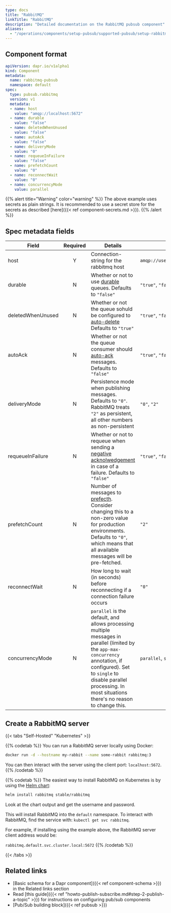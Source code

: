 ```yaml
---
type: docs
title: "RabbitMQ"
linkTitle: "RabbitMQ"
description: "Detailed documentation on the RabbitMQ pubsub component"
aliases:
  - "/operations/components/setup-pubsub/supported-pubsub/setup-rabbitmq/"
---
```


## Component format

```yaml
apiVersion: dapr.io/v1alpha1
kind: Component
metadata:
  name: rabbitmq-pubsub
  namespace: default
spec:
  type: pubsub.rabbitmq
  version: v1
  metadata:
  - name: host
    value: "amqp://localhost:5672"
  - name: durable
    value: "false"
  - name: deletedWhenUnused
    value: "false"
  - name: autoAck
    value: "false"
  - name: deliveryMode
    value: "0"
  - name: requeueInFailure
    value: "false"
  - name: prefetchCount
    value: "0"
  - name: reconnectWait
    value: "0"
  - name: concurrencyMode
    value: parallel
```
{{% alert title="Warning" color="warning" %}}
The above example uses secrets as plain strings. It is recommended to use a secret store for the secrets as described [here]({{< ref component-secrets.md >}}).
{{% /alert %}}

## Spec metadata fields

| Field             | Required | Details                                                                                                                                                                                                                                               | Example                           |
| ----------------- |:--------:| ----------------------------------------------------------------------------------------------------------------------------------------------------------------------------------------------------------------------------------------------------- | --------------------------------- |
| host              |    Y     | Connection-string for the rabbitmq host                                                                                                                                                                                                               | `amqp://user:pass@localhost:5672` |
| durable           |    N     | Whether or not to use [durable](https://www.rabbitmq.com/queues.html#durability) queues. Defaults to `"false"`                                                                                                                                        | `"true"`, `"false"`               |
| deletedWhenUnused |    N     | Whether or not the queue sohuld be configured to [auto-delete](https://www.rabbitmq.com/queues.html) Defaults to `"true"`                                                                                                                             | `"true"`, `"false"`               |
| autoAck           |    N     | Whether or not the queue consumer should [auto-ack](https://www.rabbitmq.com/confirms.html) messages. Defaults to `"false"`                                                                                                                           | `"true"`, `"false"`               |
| deliveryMode      |    N     | Persistence mode when publishing messages. Defaults to `"0"`. RabbitMQ treats `"2"` as persistent, all other numbers as non-persistent                                                                                                                | `"0"`, `"2"`                      |
| requeueInFailure  |    N     | Whether or not to requeue when sending a [negative acknolwedgement](https://www.rabbitmq.com/nack.html) in case of a failure. Defaults to `"false"`                                                                                                   | `"true"`, `"false"`               |
| prefetchCount     |    N     | Number of messages to [prefecth](https://www.rabbitmq.com/consumer-prefetch.html). Consider changing this to a non-zero value for production environments. Defaults to `"0"`, which means that all available messages will be pre-fetched.            | `"2"`                             |
| reconnectWait     |    N     | How long to wait (in seconds) before reconnecting if a connection failure occurs                                                                                                                                                                      | `"0"`                             |
| concurrencyMode   |    N     | `parallel` is the default, and allows processing multiple messages in parallel (limited by the `app-max-concurrency` annotation, if configured). Set to `single` to disable parallel processing. In most situations there's no reason to change this. | `parallel`, `single`              |


## Create a RabbitMQ server

{{< tabs "Self-Hosted" "Kubernetes" >}}

{{% codetab %}}
You can run a RabbitMQ server locally using Docker:

```bash
docker run -d --hostname my-rabbit --name some-rabbit rabbitmq:3
```

You can then interact with the server using the client port: `localhost:5672`.
{{% /codetab %}}

{{% codetab %}}
The easiest way to install RabbitMQ on Kubernetes is by using the [Helm chart](https://github.com/helm/charts/tree/master/stable/rabbitmq):

```bash
helm install rabbitmq stable/rabbitmq
```

Look at the chart output and get the username and password.

This will install RabbitMQ into the `default` namespace. To interact with RabbitMQ, find the service with: `kubectl get svc rabbitmq`.

For example, if installing using the example above, the RabbitMQ server client address would be:

`rabbitmq.default.svc.cluster.local:5672`
{{% /codetab %}}

{{< /tabs >}}


## Related links
- [Basic schema for a Dapr component]({{< ref component-schema >}}) in the Related links section
- Read [this guide]({{< ref "howto-publish-subscribe.md#step-2-publish-a-topic" >}}) for instructions on configuring pub/sub components
- [Pub/Sub building block]({{< ref pubsub >}})
